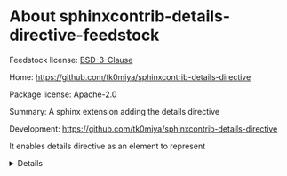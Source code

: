 About sphinxcontrib-details-directive-feedstock
===============================================

Feedstock license: [BSD-3-Clause](https://github.com/conda-forge/sphinxcontrib-details-directive-feedstock/blob/main/LICENSE.txt)

Home: https://github.com/tk0miya/sphinxcontrib-details-directive

Package license: Apache-2.0

Summary: A sphinx extension adding the details directive

Development: https://github.com/tk0miya/sphinxcontrib-details-directive

It enables details directive as an element to represent <details> element
in HTML output. It will be converted into mere paragraphs in other output
formats.


Current build status
====================


<table><tr><td>All platforms:</td>
    <td>
      <a href="https://dev.azure.com/conda-forge/feedstock-builds/_build/latest?definitionId=12082&branchName=main">
        <img src="https://dev.azure.com/conda-forge/feedstock-builds/_apis/build/status/sphinxcontrib-details-directive-feedstock?branchName=main">
      </a>
    </td>
  </tr>
</table>

Current release info
====================

| Name | Downloads | Version | Platforms |
| --- | --- | --- | --- |
| [![Conda Recipe](https://img.shields.io/badge/recipe-sphinxcontrib--details--directive-green.svg)](https://anaconda.org/conda-forge/sphinxcontrib-details-directive) | [![Conda Downloads](https://img.shields.io/conda/dn/conda-forge/sphinxcontrib-details-directive.svg)](https://anaconda.org/conda-forge/sphinxcontrib-details-directive) | [![Conda Version](https://img.shields.io/conda/vn/conda-forge/sphinxcontrib-details-directive.svg)](https://anaconda.org/conda-forge/sphinxcontrib-details-directive) | [![Conda Platforms](https://img.shields.io/conda/pn/conda-forge/sphinxcontrib-details-directive.svg)](https://anaconda.org/conda-forge/sphinxcontrib-details-directive) |

Installing sphinxcontrib-details-directive
==========================================

Installing `sphinxcontrib-details-directive` from the `conda-forge` channel can be achieved by adding `conda-forge` to your channels with:

```
conda config --add channels conda-forge
conda config --set channel_priority strict
```

Once the `conda-forge` channel has been enabled, `sphinxcontrib-details-directive` can be installed with `conda`:

```
conda install sphinxcontrib-details-directive
```

or with `mamba`:

```
mamba install sphinxcontrib-details-directive
```

It is possible to list all of the versions of `sphinxcontrib-details-directive` available on your platform with `conda`:

```
conda search sphinxcontrib-details-directive --channel conda-forge
```

or with `mamba`:

```
mamba search sphinxcontrib-details-directive --channel conda-forge
```

Alternatively, `mamba repoquery` may provide more information:

```
# Search all versions available on your platform:
mamba repoquery search sphinxcontrib-details-directive --channel conda-forge

# List packages depending on `sphinxcontrib-details-directive`:
mamba repoquery whoneeds sphinxcontrib-details-directive --channel conda-forge

# List dependencies of `sphinxcontrib-details-directive`:
mamba repoquery depends sphinxcontrib-details-directive --channel conda-forge
```


About conda-forge
=================

[![Powered by
NumFOCUS](https://img.shields.io/badge/powered%20by-NumFOCUS-orange.svg?style=flat&colorA=E1523D&colorB=007D8A)](https://numfocus.org)

conda-forge is a community-led conda channel of installable packages.
In order to provide high-quality builds, the process has been automated into the
conda-forge GitHub organization. The conda-forge organization contains one repository
for each of the installable packages. Such a repository is known as a *feedstock*.

A feedstock is made up of a conda recipe (the instructions on what and how to build
the package) and the necessary configurations for automatic building using freely
available continuous integration services. Thanks to the awesome service provided by
[Azure](https://azure.microsoft.com/en-us/services/devops/), [GitHub](https://github.com/),
[CircleCI](https://circleci.com/), [AppVeyor](https://www.appveyor.com/),
[Drone](https://cloud.drone.io/welcome), and [TravisCI](https://travis-ci.com/)
it is possible to build and upload installable packages to the
[conda-forge](https://anaconda.org/conda-forge) [anaconda.org](https://anaconda.org/)
channel for Linux, Windows and OSX respectively.

To manage the continuous integration and simplify feedstock maintenance
[conda-smithy](https://github.com/conda-forge/conda-smithy) has been developed.
Using the ``conda-forge.yml`` within this repository, it is possible to re-render all of
this feedstock's supporting files (e.g. the CI configuration files) with ``conda smithy rerender``.

For more information please check the [conda-forge documentation](https://conda-forge.org/docs/).

Terminology
===========

**feedstock** - the conda recipe (raw material), supporting scripts and CI configuration.

**conda-smithy** - the tool which helps orchestrate the feedstock.
                   Its primary use is in the construction of the CI ``.yml`` files
                   and simplify the management of *many* feedstocks.

**conda-forge** - the place where the feedstock and smithy live and work to
                  produce the finished article (built conda distributions)


Updating sphinxcontrib-details-directive-feedstock
==================================================

If you would like to improve the sphinxcontrib-details-directive recipe or build a new
package version, please fork this repository and submit a PR. Upon submission,
your changes will be run on the appropriate platforms to give the reviewer an
opportunity to confirm that the changes result in a successful build. Once
merged, the recipe will be re-built and uploaded automatically to the
`conda-forge` channel, whereupon the built conda packages will be available for
everybody to install and use from the `conda-forge` channel.
Note that all branches in the conda-forge/sphinxcontrib-details-directive-feedstock are
immediately built and any created packages are uploaded, so PRs should be based
on branches in forks and branches in the main repository should only be used to
build distinct package versions.

In order to produce a uniquely identifiable distribution:
 * If the version of a package **is not** being increased, please add or increase
   the [``build/number``](https://docs.conda.io/projects/conda-build/en/latest/resources/define-metadata.html#build-number-and-string).
 * If the version of a package **is** being increased, please remember to return
   the [``build/number``](https://docs.conda.io/projects/conda-build/en/latest/resources/define-metadata.html#build-number-and-string)
   back to 0.

Feedstock Maintainers
=====================

* [@astamminger](https://github.com/astamminger/)
* [@chrisjsewell](https://github.com/chrisjsewell/)
* [@conda-forge/sphinx](https://github.com/orgs/conda-forge/teams/sphinx/)

